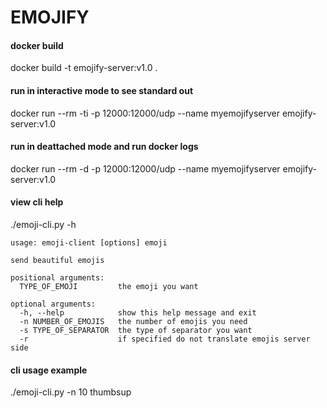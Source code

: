 # EMOJIFY

#### docker build ####  
docker build -t emojify-server:v1.0 .

#### run in interactive mode to see standard out ####
docker run --rm -ti -p 12000:12000/udp --name myemojifyserver emojify-server:v1.0

#### run in deattached mode and run docker logs ####  
docker run --rm -d -p 12000:12000/udp --name myemojifyserver emojify-server:v1.0

#### view cli help ####
./emoji-cli.py -h

```
usage: emoji-client [options] emoji

send beautiful emojis

positional arguments:
  TYPE_OF_EMOJI         the emoji you want

optional arguments:
  -h, --help            show this help message and exit
  -n NUMBER_OF_EMOJIS   the number of emojis you need
  -s TYPE_OF_SEPARATOR  the type of separator you want
  -r                    if specified do not translate emojis server side
```

#### cli usage example ####  
./emoji-cli.py -n 10 thumbsup
